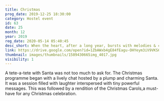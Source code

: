 ```yaml
---
title: Christmas
prog_date: 2019-12-25 18:30:00
category: Hostel event
id: 63
date: 25
month: 12
year: 2019
reg_date: 2020-05-14 05:40:45
desc_short: When the heart, after a long year, bursts with melodies & carols & the hands prepare secret Santa messages &gifts, the calendar harks the arrival of Christmas. Hallelujah!!! 
link: https://drive.google.com/open?id=1ZbAWxb4gE84fEagu-OHYeym3iV9VKS60
thumbnail: images/thumbnails/1589430665img_4017.jpg
visibility: 1
---
```


A tete-a-tete with Santa was not too much to ask for. The Christmas programme began with a lively chat hosted by a plump and charming Santa. It was a session filled with laughter interspersed with tiny powerful messages. This was followed by a rendition of the Christmas Carols,a must-have for any Christmas celebration. 